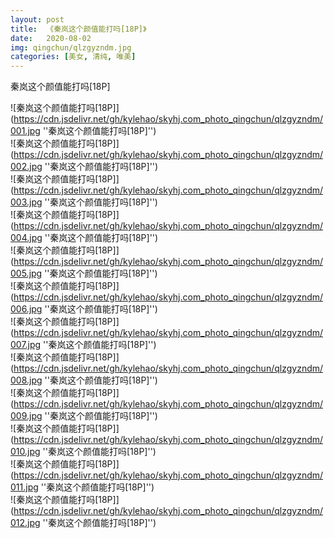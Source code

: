 ```yaml
---
layout: post
title:  《秦岚这个颜值能打吗[18P]》
date:   2020-08-02
img: qingchun/qlzgyzndm.jpg
categories: [美女, 清纯, 唯美]
---
```


秦岚这个颜值能打吗[18P]

![秦岚这个颜值能打吗[18P]](https://cdn.jsdelivr.net/gh/kylehao/skyhj.com_photo_qingchun/qlzgyzndm/001.jpg ''秦岚这个颜值能打吗[18P]'') <br>
![秦岚这个颜值能打吗[18P]](https://cdn.jsdelivr.net/gh/kylehao/skyhj.com_photo_qingchun/qlzgyzndm/002.jpg ''秦岚这个颜值能打吗[18P]'') <br>
![秦岚这个颜值能打吗[18P]](https://cdn.jsdelivr.net/gh/kylehao/skyhj.com_photo_qingchun/qlzgyzndm/003.jpg ''秦岚这个颜值能打吗[18P]'') <br>
![秦岚这个颜值能打吗[18P]](https://cdn.jsdelivr.net/gh/kylehao/skyhj.com_photo_qingchun/qlzgyzndm/004.jpg ''秦岚这个颜值能打吗[18P]'') <br>
![秦岚这个颜值能打吗[18P]](https://cdn.jsdelivr.net/gh/kylehao/skyhj.com_photo_qingchun/qlzgyzndm/005.jpg ''秦岚这个颜值能打吗[18P]'') <br>
![秦岚这个颜值能打吗[18P]](https://cdn.jsdelivr.net/gh/kylehao/skyhj.com_photo_qingchun/qlzgyzndm/006.jpg ''秦岚这个颜值能打吗[18P]'') <br>
![秦岚这个颜值能打吗[18P]](https://cdn.jsdelivr.net/gh/kylehao/skyhj.com_photo_qingchun/qlzgyzndm/007.jpg ''秦岚这个颜值能打吗[18P]'') <br>
![秦岚这个颜值能打吗[18P]](https://cdn.jsdelivr.net/gh/kylehao/skyhj.com_photo_qingchun/qlzgyzndm/008.jpg ''秦岚这个颜值能打吗[18P]'') <br>
![秦岚这个颜值能打吗[18P]](https://cdn.jsdelivr.net/gh/kylehao/skyhj.com_photo_qingchun/qlzgyzndm/009.jpg ''秦岚这个颜值能打吗[18P]'') <br>
![秦岚这个颜值能打吗[18P]](https://cdn.jsdelivr.net/gh/kylehao/skyhj.com_photo_qingchun/qlzgyzndm/010.jpg ''秦岚这个颜值能打吗[18P]'') <br>
![秦岚这个颜值能打吗[18P]](https://cdn.jsdelivr.net/gh/kylehao/skyhj.com_photo_qingchun/qlzgyzndm/011.jpg ''秦岚这个颜值能打吗[18P]'') <br>
![秦岚这个颜值能打吗[18P]](https://cdn.jsdelivr.net/gh/kylehao/skyhj.com_photo_qingchun/qlzgyzndm/012.jpg ''秦岚这个颜值能打吗[18P]'') <br>
